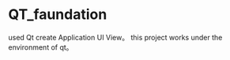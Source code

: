 # QT_faundation
used Qt create Application UI View。
this project works under the environment of qt。
